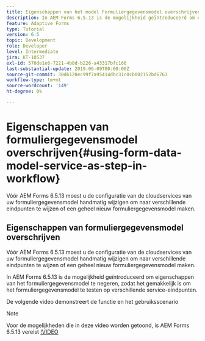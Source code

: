 ```yaml
---
title: Eigenschappen van het model Formuliergegevensmodel overschrijven met OSGi-configuratie
description: In AEM Forms 6.5.13 is de mogelijkheid geïntroduceerd om eigenschappen van het formuliergegevensmodel te negeren, zodat het gemakkelijker wordt om één formuliergegevensmodel te testen op verschillende eindpunten.
feature: Adaptive Forms
type: Tutorial
version: 6.5
topic: Development
role: Developer
level: Intermediate
jira: KT-10537
exl-id: 570de1e6-7221-4b8d-b226-a43317bfc166
last-substantial-update: 2019-06-09T00:00:00Z
source-git-commit: 30d6120ec99f7a95414dbc31c0cb002152bd6763
workflow-type: tm+mt
source-wordcount: '149'
ht-degree: 0%

---
```


# Eigenschappen van formuliergegevensmodel overschrijven{#using-form-data-model-service-as-step-in-workflow}

Vóór AEM Forms 6.5.13 moest u de configuratie van de cloudservices van uw formuliergegevensmodel handmatig wijzigen om naar verschillende eindpunten te wijzen of een geheel nieuw formuliergegevensmodel maken.

## Eigenschappen van formuliergegevensmodel overschrijven

Vóór AEM Forms 6.5.13 moest u de configuratie van de cloudservices van uw formuliergegevensmodel handmatig wijzigen om naar verschillende eindpunten te wijzen of een geheel nieuw formuliergegevensmodel maken.

In AEM Forms 6.5.13 is de mogelijkheid geïntroduceerd om eigenschappen van het formuliergegevensmodel te negeren, zodat het gemakkelijk is om het formuliergegevensmodel te testen op verschillende service-eindpunten.

De volgende video demonstreert de functie en het gebruiksscenario

>[!NOTE]
>Voor de mogelijkheden die in deze video worden getoond, is AEM Forms 6.5.13 vereist
>[!VIDEO](https://video.tv.adobe.com/v/343762?quality=12&learn=on)
